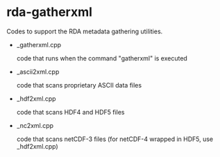 # rda-gatherxml
Codes to support the RDA metadata gathering utilities.

- _gatherxml.cpp

   code that runs when the command "gatherxml" is executed
   
- _ascii2xml.cpp

   code that scans proprietary ASCII data files

- _hdf2xml.cpp

   code that scans HDF4 and HDF5 files

- _nc2xml.cpp

   code that scans netCDF-3 files (for netCDF-4 wrapped in HDF5, use _hdf2xml.cpp)
